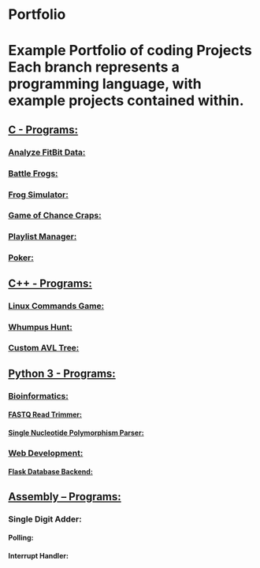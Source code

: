 # Portfolio
<h1>Example Portfolio of coding Projects
<b>Each branch represents a programming language</b>, with example projects contained within. </h1>
</lb>
<h2><a href="https://github.com/AndrewLefors/Portfolio/tree/C"> C - Programs:</a></h2>
	<h3><a href="https://github.com/AndrewLefors/Portfolio/tree/C/AnalyzeFitBitData">Analyze FitBit Data:</a></h3>
	<h3><a href="https://github.com/AndrewLefors/Portfolio/tree/C/BattleFrogs">Battle Frogs:</a></h3>
	<h3><a href="https://github.com/AndrewLefors/Portfolio/tree/C/FrogSimulator">Frog Simulator:</a></h3> 
	<h3><a href="https://github.com/AndrewLefors/Portfolio/tree/C/GameOfChanceCraps">Game of Chance Craps:</a></h3>
	<h3><a href="https://github.com/AndrewLefors/Portfolio/tree/C/PlayListManager">Playlist Manager:</a></h3> 
	<h3><a href="https://github.com/AndrewLefors/Portfolio/tree/C/Poker">Poker:</a></h3> 
<h2><a href="https://github.com/AndrewLefors/Portfolio/tree/C++">C++ - Programs:</a></h2>
	<h3><a href="https://github.com/AndrewLefors/Portfolio/tree/C%2B%2B/LinuxCommandsGame">Linux Commands Game:</a></h3>
	<h3><a href="https://github.com/AndrewLefors/Portfolio/tree/C%2B%2B/WhumpusHunt">Whumpus Hunt:</a></h3> 
	<h3><a href="https://github.com/AndrewLefors/Portfolio/tree/C%2B%2B/customAVLTree">Custom AVL Tree:</a></h3> 
<h2><a href="https://github.com/AndrewLefors/Portfolio/tree/Python3">Python 3 - Programs:</a></h2>
	<h3><a href="https://github.com/AndrewLefors/Portfolio/tree/Python3/Bioinformatics">Bioinformatics:</a></h3>
		<h4><a href="https://github.com/AndrewLefors/Portfolio/blob/Python3/Bioinformatics/FASTQReadTrimmer.py">FASTQ Read Trimmer:</a></h4>
		<h4><a href="https://github.com/AndrewLefors/Portfolio/blob/Python3/Bioinformatics/SNPparser.py">Single Nucleotide Polymorphism Parser:</a></h4>
	<h3><a href="https://github.com/AndrewLefors/Portfolio/blob/Python3/WebDevelopment">Web Development:</a></h3>
		<h4><a href="https://github.com/Sensiunk/School-Portal/tree/main/Project%20Milestones/School-Portal-Test/api">Flask Database Backend:</a></h4>		
<h2><a href="https://github.com/AndrewLefors/Portfolio/tree/Assembly">Assembly – Programs:</a></h2>
	<h3>Single Digit Adder:</h3>
		<h4>Polling:</h4>
		<h4>Interrupt Handler:</h4> 
